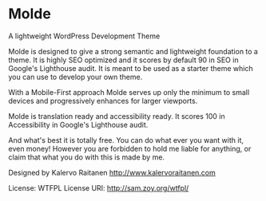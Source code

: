 # Molde
A lightweight WordPress Development Theme

Molde is designed to give a strong semantic and lightweight foundation to a theme.
It is highly SEO optimized and it scores by default 90 in SEO in Google's Lighthouse audit.
It is meant to be used as a starter theme which you can use to develop your own theme.

With a Mobile-First approach Molde serves up only the minimum to small devices and progressively enhances for larger viewports.

Molde is translation ready and accessibility ready. It scores 100 in Accessibility in Google's Lighthouse audit.

And what's best it is totally free. You can do what ever you want with it, even money! However you are forbidden to hold me liable for anything, or claim that what you do with this is made by me.

Designed by Kalervo Raitanen
http://www.kalervoraitanen.com

License: WTFPL
License URI: http://sam.zoy.org/wtfpl/